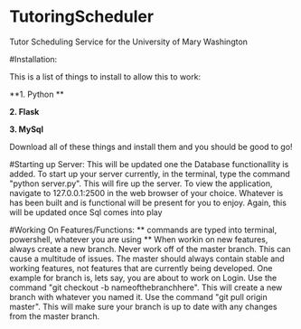 # TutoringScheduler
Tutor Scheduling Service for the University of Mary Washington

#Installation:

This is a list of things to install to allow this to work:

**1. Python **

**2. Flask**

**3. MySql**

Download all of these things and install them and you should be good to go!

#Starting up Server:
This will be updated one the Database functionallity is added. To start up your server currently, in the terminal, type the command "python server.py". This will fire up the server. To view the application, navigate to 127.0.0.1:2500 in the web browser of your choice. Whatever is has been built and is functional will be present for you to enjoy. Again, this will be updated once Sql comes into play

#Working On Features/Functions:
** commands are typed into terminal, powershell, whatever you are using **
When workin on new features, always create a new branch. Never work off of the master branch. This can cause a multitude of issues. The master should always contain stable and working features, not features that are currently being developed.
One example for branch is, lets say, you are about to work on Login. Use the command "git checkout -b nameofthebranchhere".
This will create a new branch with whatever you named it. Use the command "git pull origin master". This will make sure your branch is up to date with any changes from the master branch. 
